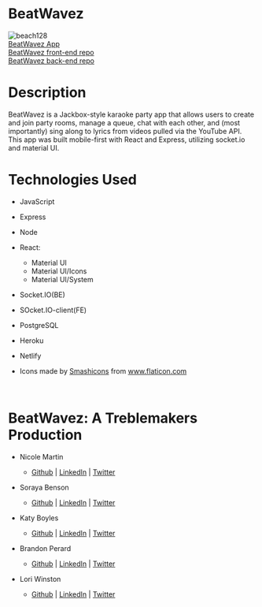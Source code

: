 # BeatWavez

![beach128](https://user-images.githubusercontent.com/74560886/122595876-ed5f3200-d01d-11eb-900d-25997455ae79.png) </br>
[BeatWavez App](iwww.beatwavez.com) </br>
[BeatWavez front-end repo](https://github.com/the-treblemakers/BeatWavez-FE) </br>
[BeatWavez back-end repo](https://github.com/the-treblemakers/BeatWavez-BE)

# Description
BeatWavez is a Jackbox-style karaoke party app that allows users to create and join party rooms, manage a queue, chat with each other, and (most importantly) sing along to lyrics from videos pulled via the YouTube API. This app was built mobile-first with React and Express, utilizing socket.io and material UI.

# Technologies Used
- JavaScript
- Express
- Node
- React:
    - Material UI
    - Material UI/Icons
    - Material UI/System
- Socket.IO(BE)
- SOcket.IO-client(FE)
- PostgreSQL
- Heroku
- Netlify

- <div>Icons made by <a href="https://www.flaticon.com/authors/smashicons" title="Smashicons">Smashicons</a> from <a href="https://www.flaticon.com/" title="Flaticon">www.flaticon.com</a></div>
<br>

    
# BeatWavez: A Treblemakers Production

-  Nicole Martin
    -  [Github](https://github.com/nicole-m-martin) | [LinkedIn](https://www.linkedin.com/in/nicolemartinpdx/) | [Twitter](https://twitter.com/nmartinpdx)

-  Soraya Benson
    -  [Github](https://github.com/sorayabenson) | [LinkedIn](https://www.linkedin.com/in/soraya-benson/) | [Twitter](https://twitter.com/sorayamajd")

-  Katy Boyles
    -  [Github](https://github.com/katrinkajb) | [LinkedIn](https://www.linkedin.com/in/katy-boyles/) | [Twitter](https://twitter.com/KBtrizay)

-  Brandon Perard
    -  [Github](https://github.com/bperard) | [LinkedIn](https://www.linkedin.com/in/brandonperard/) | [Twitter](https://twitter.com/SayYesToExcess)

-  Lori Winston
    -  [Github](https://github.com/LoriWinston) | [LinkedIn](https://www.linkedin.com/in/loriwinston/) | [Twitter](https://twitter.com/LoriWinston8)
